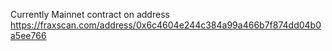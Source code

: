 Currently Mainnet contract on address https://fraxscan.com/address/0x6c4604e244c384a99a466b7f874dd04b0a5ee766
